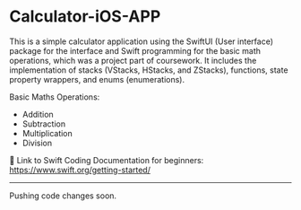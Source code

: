 # Calculator-iOS-APP

This is a simple calculator application using the SwiftUI (User interface) package for the interface and Swift programming for the basic math operations, which was a project part of coursework. It includes the implementation of stacks (VStacks, HStacks, and ZStacks), functions, state property wrappers, and enums (enumerations). 

Basic Maths Operations: 
* Addition 
* Subtraction 
* Multiplication 
* Division 

🔗 Link to Swift Coding Documentation for beginners: 
https://www.swift.org/getting-started/

----
Pushing code changes soon. 

